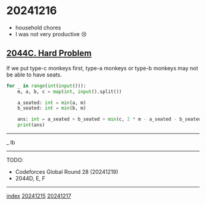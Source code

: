 <head><meta name="viewport" content="width=device-width, initial-scale=1.0, user-scalable=yes" /><meta charset="UTF-8"></head>

# 20241216

- household chores
- I was not very productive :cry:

## [2044C. Hard Problem](https://codeforces.com/contest/2044/problem/C)

If we put type-c monkeys first, type-a monkeys or type-b monkeys may not be able to have seats.

```python
for _ in range(int(input())):
    m, a, b, c = map(int, input().split())

    a_seated: int = min(a, m)
    b_seated: int = min(b, m)

    ans: int = a_seated + b_seated + min(c, 2 * m - a_seated - b_seated)
    print(ans)
```

---

_ lb

---

TODO:

- Codeforces Global Round 28 (20241219)
- 2044D, E, F

---

[index](../../index.html)
[20241215](20241215.html)
[20241217](20241217.html)
